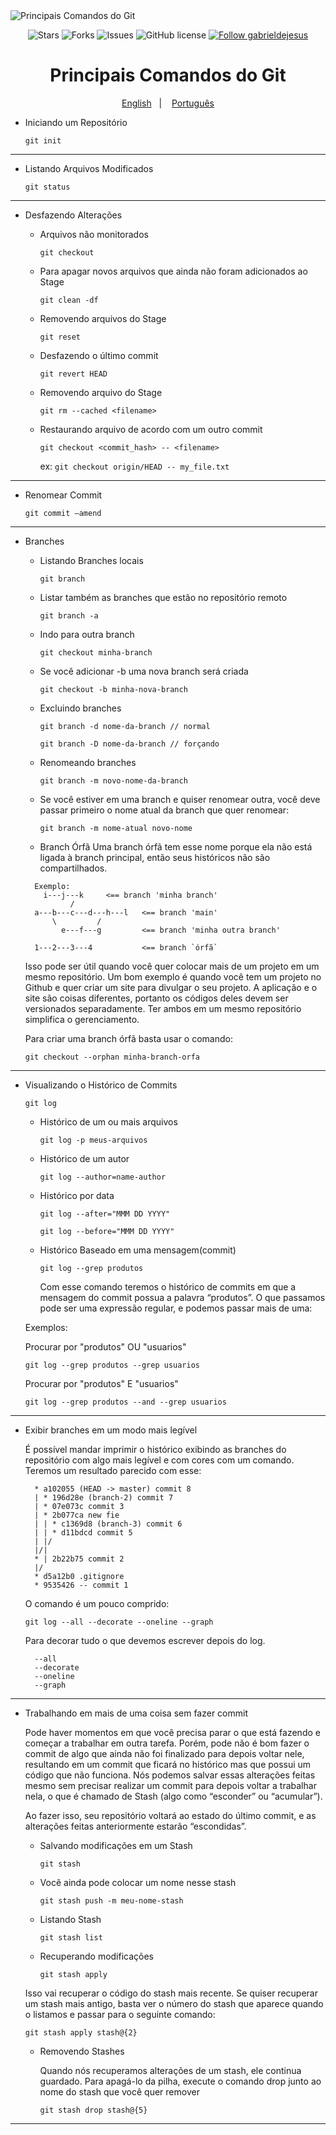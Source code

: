 <img src="https://i.ibb.co/CB77fMs/principais-comandos-do-Git.png" align="center" alt="Principais Comandos do Git" border="0">

<p align="center">
   <img alt="Stars" src="https://img.shields.io/github/stars/gabrieldejesus/git-commands?color=4A90E2&label=STARS&logo=3C424B&logoColor=3C424B&style=for-the-badge&labelColor=222222" />

   <img alt="Forks" src="https://img.shields.io/github/forks/gabrieldejesus/git-commands?color=4A90E2&label=FORKS&logo=3C424B&logoColor=3C424B&style=for-the-badge&labelColor=222222" />

   <img alt="Issues" src="https://img.shields.io/github/issues/gabrieldejesus/git-commands?color=4A90E2&label=ISSUES&logo=3C424B&logoColor=3C424B&style=for-the-badge&labelColor=222222" />

   <img alt="GitHub license" src="https://img.shields.io/github/license/gabrieldejesus/git-commands?color=4A90E2&label=LICENSE&logo=3C424B&logoColor=3C424B&style=for-the-badge&labelColor=222222" />

  <a href="https://github.com/gabrieldejesus">
    <img alt="Follow gabrieldejesus" src="https://img.shields.io/static/v1?label=Follow&message=gabrieldejesus&style=for-the-badge&color=4A90E2&labelColor=222222" />
  </a>
</p>

<h1 align="center">
  Principais Comandos do Git
</h1>

<p align="center">
  <a href="README.md">English</a>&nbsp;&nbsp;&nbsp;|&nbsp;&nbsp;&nbsp;
  <a href="README.pt.md">Português</a>
</p>

- Iniciando um Repositório

  `git init`

---

- Listando Arquivos Modificados

  `git status`

---

- Desfazendo Alterações

  - Arquivos não monitorados

    `git checkout`

  - Para apagar novos arquivos que ainda não foram adicionados ao Stage

    `git clean -df`

  - Removendo arquivos do Stage

    `git reset`

  - Desfazendo o último commit

    `git revert HEAD`
  
  - Removendo arquivo do Stage

    `git rm --cached <filename>`

  - Restaurando arquivo de acordo com um outro commit

    `git checkout <commit_hash> -- <filename>`

    ex: `git checkout origin/HEAD -- my_file.txt`
---

- Renomear Commit

  `git commit —amend`

---

- Branches

  - Listando Branches locais

    `git branch`

  - Listar também as branches que estão no repositório remoto

    `git branch -a`

  - Indo para outra branch

    `git checkout minha-branch`

  - Se você adicionar -b uma nova branch será criada

    `git checkout -b minha-nova-branch`

  - Excluindo branches

    `git branch -d nome-da-branch // normal`

    `git branch -D nome-da-branch // forçando`

  - Renomeando branches

    `git branch -m novo-nome-da-branch`

  - Se você estiver em uma branch e quiser renomear outra, você deve passar primeiro o nome atual da branch que quer renomear:

    `git branch -m nome-atual novo-nome`

  - Branch Órfã
    Uma branch órfã tem esse nome porque ela não está ligada à branch principal, então
    seus históricos não são compartilhados.

  ```shell
    Exemplo:
      i---j---k     <== branch 'minha branch'
            /
    a---b---c---d---h---l   <== branch 'main'
        \         /
          e---f---g         <== branch 'minha outra branch'

    1---2---3---4           <== branch `órfã`
  ```

  Isso pode ser útil quando você quer colocar mais de um projeto em um mesmo
  repositório. Um bom exemplo é quando você tem um projeto no Github e quer criar
  um site para divulgar o seu projeto. A aplicação e o site são coisas diferentes,
  portanto os códigos deles devem ser versionados separadamente.
  Ter ambos em um mesmo repositório simplifica o gerenciamento.

  Para criar uma branch órfã basta usar o comando:

  `git checkout --orphan minha-branch-orfa`

---

- Visualizando o Histórico de Commits

  `git log`

  - Histórico de um ou mais arquivos

    `git log -p meus-arquivos`

  - Histórico de um autor

    `git log --author=name-author`

  - Histórico por data

    `git log --after="MMM DD YYYY"`

    `git log --before="MMM DD YYYY"`

  - Histórico Baseado em uma mensagem(commit)

    `git log --grep produtos`

    Com esse comando teremos o histórico de commits em que a mensagem do commit
    possua a palavra “produtos”. O que passamos pode ser uma expressão regular,
    e podemos passar mais de uma:

  Exemplos:

  Procurar por "produtos" OU "usuarios"

  `git log --grep produtos --grep usuarios`

  Procurar por "produtos" E "usuarios"

  `git log --grep produtos --and --grep usuarios`

---

- Exibir branches em um modo mais legível

  É possível mandar imprimir o histórico exibindo as branches do repositório com algo
  mais legível e com cores com um comando. Teremos um resultado parecido com esse:

  ```shell
    * a102055 (HEAD -> master) commit 8
    | * 196d28e (branch-2) commit 7
    | * 07e073c commit 3
    | * 2b077ca new fie
    | | * c1369d8 (branch-3) commit 6
    | | * d11bdcd commit 5
    | |/
    |/|
    * | 2b22b75 commit 2
    |/
    * d5a12b0 .gitignore
    * 9535426 -- commit 1
  ```

  O comando é um pouco comprido:

  `git log --all --decorate --oneline --graph`

  Para decorar tudo o que devemos escrever depois do log.

  ```
    --all
    --decorate
    --oneline
    --graph
  ```

---

- Trabalhando em mais de uma coisa sem fazer commit

  Pode haver momentos em que você precisa parar o que está fazendo e começar a trabalhar
  em outra tarefa. Porém, pode não é bom fazer o commit de algo que ainda não foi
  finalizado para depois voltar nele, resultando em um commit que ficará no histórico
  mas que possui um código que não funciona. Nós podemos salvar essas alterações feitas
  mesmo sem precisar realizar um commit para depois voltar a trabalhar nela, o que é
  chamado de Stash (algo como “esconder” ou “acumular”).

  Ao fazer isso, seu repositório voltará ao estado do último commit, e as alterações
  feitas anteriormente estarão “escondidas”.

  - Salvando modificações em um Stash

    `git stash`

  - Você ainda pode colocar um nome nesse stash

    `git stash push -m meu-nome-stash`

  - Listando Stash

    `git stash list`

  - Recuperando modificações

    `git stash apply`

  Isso vai recuperar o código do stash mais recente. Se quiser recuperar um stash
  mais antigo, basta ver o número do stash que aparece quando o listamos e passar
  para o seguinte comando:

  `git stash apply stash@{2}`

  - Removendo Stashes

    Quando nós recuperamos alterações de um stash, ele continua guardado. Para apagá-lo
    da pilha, execute o comando drop junto ao nome do stash que você quer remover

    `git stash drop stash@{5}`

---
